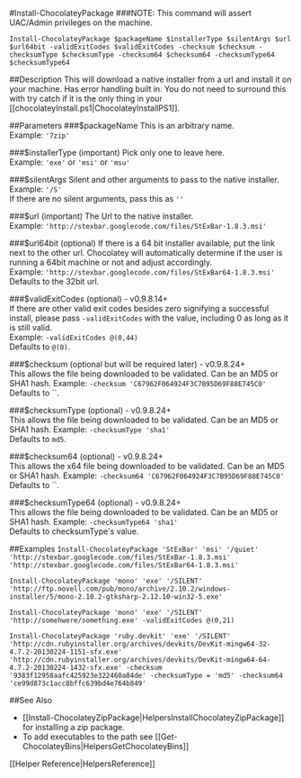 #Install-ChocolateyPackage
###NOTE: This command will assert UAC/Admin privileges on the machine.  
  
`Install-ChocolateyPackage $packageName $installerType $silentArgs $url $url64bit -validExitCodes $validExitCodes -checksum $checksum -checksumType $checksumType -checksum64 $checksum64 -checksumType64 $checksumType64`  
  
##Description
This will download a native installer from a url and install it on your machine. Has error handling built in. You do not need to surround this with try catch if it is the only thing in your [[chocolateyInstall.ps1|ChocolateyInstallPS1]].  
  
##Parameters
###$packageName
This is an arbitrary name.  
Example: `'7zip'`  
  
###$installerType (important)
Pick only  one to leave here.  
Example: `'exe'` or `'msi'` or `'msu'`
  
###$silentArgs
Silent and other arguments to pass to the native installer.  
Example: `'/S'`  
If there are no silent arguments, pass this as `''`  
  
###$url (important)
The Url to the native installer.  
Example: `'http://stexbar.googlecode.com/files/StExBar-1.8.3.msi'`  
  
###$url64bit (optional)
If there is a 64 bit installer available, put the link next to the other url. Chocolatey will automatically determine if the user is running a 64bit machine or not and adjust accordingly.  
Example: `'http://stexbar.googlecode.com/files/StExBar64-1.8.3.msi'`  
Defaults to the 32bit url.  
  
###$validExitCodes (optional) - v0.9.8.14+  
If there are other valid exit codes besides zero signifying a successful install, please pass `-validExitCodes` with the value, including 0 as long as it is still valid.  
Example: `-validExitCodes @(0,44)`  
Defaults to `@(0)`.  
    
###$checksum (optional but will be required later) - v0.9.8.24+  
This allows the file being downloaded to be validated. Can be an MD5 or SHA1 hash.
Example: `-checksum 'C67962F064924F3C7B95D69F88E745C0'`  
Defaults to ``.  

###$checksumType (optional) - v0.9.8.24+  
This allows the file being downloaded to be validated. Can be an MD5 or SHA1 hash.
Example: `-checksumType 'sha1'`  
Defaults to `md5`.  

###$checksum64 (optional) - v0.9.8.24+  
This allows the x64 file being downloaded to be validated. Can be an MD5 or SHA1 hash.
Example: `-checksum64 'C67962F064924F3C7B95D69F88E745C0'`  
Defaults to ``.  

###$checksumType64 (optional) - v0.9.8.24+  
This allows the file being downloaded to be validated. Can be an MD5 or SHA1 hash.
Example: `-checksumType64 'sha1'`  
Defaults to checksumType's value.  
  
##Examples
`Install-ChocolateyPackage 'StExBar' 'msi' '/quiet' 'http://stexbar.googlecode.com/files/StExBar-1.8.3.msi' 'http://stexbar.googlecode.com/files/StExBar64-1.8.3.msi'`  
  
`Install-ChocolateyPackage 'mono' 'exe' '/SILENT' 'http://ftp.novell.com/pub/mono/archive/2.10.2/windows-installer/5/mono-2.10.2-gtksharp-2.12.10-win32-5.exe'`  
  
`Install-ChocolateyPackage 'mono' 'exe' '/SILENT' 'http://somehwere/something.exe' -validExitCodes @(0,21)`  

`Install-ChocolateyPackage 'ruby.devkit' 'exe' '/SILENT' 'http://cdn.rubyinstaller.org/archives/devkits/DevKit-mingw64-32-4.7.2-20130224-1151-sfx.exe' 'http://cdn.rubyinstaller.org/archives/devkits/DevKit-mingw64-64-4.7.2-20130224-1432-sfx.exe' -checksum '9383f12958aafc425923e322460a84de' -checksumType = 'md5' -checksum64 'ce99d873c1acc8bffc639bd4e764b849'`
  
##See Also

* [[Install-ChocolateyZipPackage|HelpersInstallChocolateyZipPackage]] for installing a zip package.
* To add executables to the path see [[Get-ChocolateyBins|HelpersGetChocolateyBins]]

[[Helper Reference|HelpersReference]]
